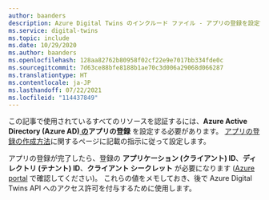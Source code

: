 ```yaml
---
author: baanders
description: Azure Digital Twins のインクルード ファイル - アプリの登録を設定するための前提条件
ms.service: digital-twins
ms.topic: include
ms.date: 10/29/2020
ms.author: baanders
ms.openlocfilehash: 128aa82762b80958f02cf22e9e7017bb334fde0c
ms.sourcegitcommit: 7d63ce88bfe8188b1ae70c3d006a29068d066287
ms.translationtype: HT
ms.contentlocale: ja-JP
ms.lasthandoff: 07/22/2021
ms.locfileid: "114437849"
---
```

この記事で使用されているすべてのリソースを認証するには、**Azure Active Directory (Azure AD)[ の](../articles/active-directory/fundamentals/active-directory-whatis.md)アプリの登録** を設定する必要があります。 [アプリの登録の作成方法](../articles/digital-twins/how-to-create-app-registration-portal.md)に関するページに記載の指示に従って設定します。 

アプリの登録が完了したら、登録の **アプリケーション (クライアント) ID**、**ディレクトリ (テナント) ID**、**クライアント シークレット** が必要になります ([Azure portal](../articles/digital-twins/how-to-create-app-registration-portal.md#collect-important-values) で確認してください)。 これらの値をメモしておき、後で Azure Digital Twins API へのアクセス許可を付与するために使用します。